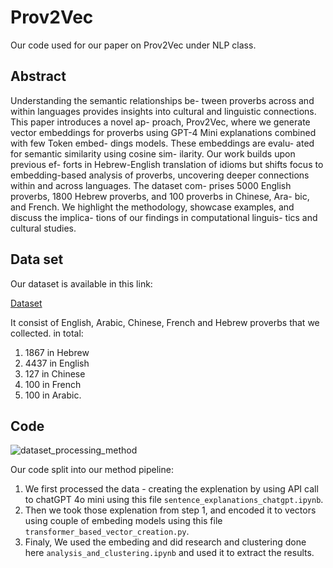 # Prov2Vec
Our code used for our paper on Prov2Vec under NLP class.

## Abstract
Understanding the semantic relationships be-
tween proverbs across and within languages
provides insights into cultural and linguistic
connections. This paper introduces a novel ap-
proach, Prov2Vec, where we generate vector
embeddings for proverbs using GPT-4 Mini
explanations combined with few Token embed-
dings models. These embeddings are evalu-
ated for semantic similarity using cosine sim-
ilarity. Our work builds upon previous ef-
forts in Hebrew-English translation of idioms
but shifts focus to embedding-based analysis
of proverbs, uncovering deeper connections
within and across languages. The dataset com-
prises 5000 English proverbs, 1800 Hebrew
proverbs, and 100 proverbs in Chinese, Ara-
bic, and French. We highlight the methodology,
showcase examples, and discuss the implica-
tions of our findings in computational linguis-
tics and cultural studies.

## Data set
Our dataset is available in this link:


[Dataset](https://drive.google.com/file/d/15vfFSbOqoiwMO8YeYtY5Fa0oSxNY5i88/view?usp=sharing)

It consist of English, Arabic, Chinese, French and Hebrew proverbs that we collected.
in total:
1. 1867 in Hebrew
2. 4437 in English
3. 127 in Chinese
4. 100 in French
5. 100 in Arabic.


## Code
![dataset_processing_method](https://github.com/user-attachments/assets/6a102c5f-e80c-4e60-b127-bc36acafdd01)


Our code split into our method pipeline:

1. We first processed the data - creating the explenation by using API call to chatGPT 4o mini using this file `sentence_explanations_chatgpt.ipynb`.
2. Then we took those explenation from step 1, and encoded it to vectors using couple of embeding models using this file `transformer_based_vector_creation.py`.
3. Finaly, We used the embeding and did research and clustering done here `analysis_and_clustering.ipynb` and used it to extract the results.
